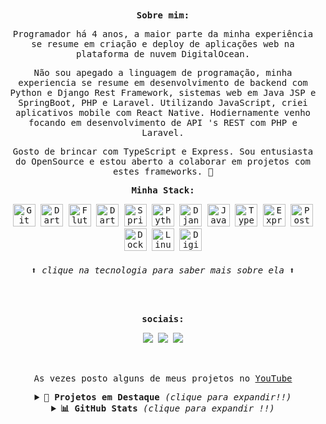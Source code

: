 <samp>
 
<div align="center">
<b align="">Sobre mim:</b>
<p align="">Programador há 4 anos, a maior parte da minha experiência se resume em criação e deploy de aplicações web na plataforma de nuvem DigitalOcean.</p>
<p align="">Não sou apegado a linguagem de programação, minha experiencia se resume em desenvolvimento de backend com Python e Django Rest Framework, sistemas web em Java JSP e SpringBoot, PHP e Laravel. Utilizando JavaScript, criei aplicativos mobile com React Native. Hodiernamente venho focando em desenvolvimento de API 's REST com PHP e Laravel.</p>
<p align="">Gosto de brincar com TypeScript e Express. Sou entusiasta do OpenSource e estou aberto a colaborar em projetos com estes frameworks. 🤝</p>
<b>Minha Stack:</b>
<p align="center">
<a href="https://git-scm.com/" target="_blank" rel="noreferrer"><img src="https://skillicons.dev/icons?i=git&theme=light" width="36" height="36" alt="Git" /></a>
 <a href="https://www.dart.net/" target="_blank" rel="noreferrer"><img src="https://skillicons.dev/icons?i=dart&theme=dark" width="36" height="36" alt="Dart" /></a>
 <a href="https://www.flutter.com/" target="_blank" rel="noreferrer"><img src="https://skillicons.dev/icons?i=flutter&theme=dark" width="36" height="36" alt="Flutter" /></a>
<a href="https://www.oracle.com/java/" target="_blank" rel="noreferrer"><img src="https://skillicons.dev/icons?i=androidstudio	&theme=dark" width="36" height="36" alt="Dart" /></a>
<a href="https://spring.io/" target="_blank" rel="noreferrer"><img src="https://skillicons.dev/icons?i=spring" width="36" height="36" alt="Spring" /></a>
<a href="https://www.python.org/" target="_blank" rel="noreferrer"><img src="https://skillicons.dev/icons?i=py" width="36" height="36" alt="Python" /></a>
<a href="https://www.djangoproject.com/" target="_blank" rel="noreferrer"><img src="https://skillicons.dev/icons?i=django&theme=dark" width="36" height="36" alt="Django" /></a>
<a href="https://developer.mozilla.org/en-US/docs/Web/JavaScript" target="_blank" rel="noreferrer"><img src="https://skillicons.dev/icons?i=js" width="36" height="36" alt="JavaScript"/></a>
<a href="https://www.typescriptlang.org/" target="_blank" rel="noreferrer"><img src="https://skillicons.dev/icons?i=ts" width="36" height="36" alt="TypeScript" /></a>
<a href="https://expressjs.com/" target="_blank" rel="noreferrer"><img src="https://skillicons.dev/icons?i=express&theme=light" width="36" height="36" alt="Express" /></a>
<a href="https://www.postgresql.org/" target="_blank" rel="noreferrer"><img src="https://skillicons.dev/icons?i=postgres&theme=dark" width="36" height="36" alt="PostgreSQL" /></a>
<a href="https://www.docker.com/" target="_blank" rel="noreferrer"><img src="https://skillicons.dev/icons?i=docker" width="36" height="36" alt="Docker" /></a>
<a href="https://www.linux.org" target="_blank" rel="noreferrer"><img src="https://skillicons.dev/icons?i=linux&theme=light" width="36" height="36" alt="Linux" /></a>
<a href="https://www.digitalocean.com" target="_blank" rel="noreferrer"><img src="https://raw.githubusercontent.com/danielcranney/readme-generator/main/public/icons/skills/digitalocean-colored.svg" width="36" height="36" alt="Digital Ocean" /></a>
<h6>⬆ clique na tecnologia para saber mais sobre ela ⬆</h6>
</p>
<br>
<div align="center">
  <p><b>sociais:</b></p>
  <code><a href="https://www.linkedin.com/in/pdr-neves" target="_blank" rel="noreferrer"><img src="https://img.shields.io/badge/LinkedIn-0077B5?style=for-the-badge&logo=linkedin&logoColor=white"/></a></code>
  <code><a href="http://www.instagram.com/pdr0nvs" target="_blank" rel="noreferrer"><img src="https://img.shields.io/badge/Instagram-E4405F?style=for-the-badge&logo=instagram&logoColor=white"/></a></code>
  <code><a href="https://t.me/pdrTuche"><img src="https://img.shields.io/badge/Telegram-2CA5E0?style=for-the-badge&logo=telegram&logoColor=white"></a></code>
</div>
<br>
</samp>
<br>
<p align="">As vezes posto alguns de meus projetos no <a href="https://www.youtube.com/@pdr-tuche">YouTube</a></p>
<details>
<summary><b>🚀 Projetos em Destaque </b><i>(clique para expandir!!)</i></summary>
<br>
<div align="center">
  <a href="https://github.com/pdr-tuche/desafio_cangas">
    <img align="center" src="https://github-readme-stats.vercel.app/api/pin/?username=pdr-tuche&show_icons=true&theme=gotham&hide_border=true&repo=desafio_cangas" />
  </a>
  <a href="https://github.com/pdr-tuche/Biblia">
    <img align="center" src="https://github-readme-stats.vercel.app/api/pin/?username=pdr-tuche&show_icons=true&theme=gotham&hide_border=true&repo=Biblia" />
  </a>
  <a href="https://github.com/pdr-tuche/Seven-Days-Of-Code-Java">
    <img align="center" src="https://github-readme-stats.vercel.app/api/pin/?username=pdr-tuche&show_icons=true&theme=gotham&hide_border=true&repo=Seven-Days-Of-Code-Java" />
  </a>
  <a href="https://github.com/pdr-tuche/ChocolateyDevPackages">
    <img align="center" src="https://github-readme-stats.vercel.app/api/pin/?username=pdr-tuche&show_icons=true&theme=gotham&hide_border=true&repo=ChocolateyDevPackages" />
  </a>
  <a href="https://github.com/pdr-tuche/swagger-rest-api">
    <img align="center" src="https://github-readme-stats.vercel.app/api/pin/?username=pdr-tuche&show_icons=true&theme=gotham&hide_border=true&repo=swagger-rest-api" />
  </a>
  <a href="https://github.com/pdr-tuche/CRUDJavaSwing">
    <img align="center" src="https://github-readme-stats.vercel.app/api/pin/?username=pdr-tuche&show_icons=true&theme=gotham&hide_border=true&repo=CRUDJavaSwing" />
  </a>
  <br>
</div>
</details>
<details>
  <summary> <b>📊 GitHub Stats </b><i >(clique para expandir !!)</i> </summary>
  <br>
  <div align="center">
   <a href = "https://github.com/pdr-tuche"><img src="https://github-readme-activity-graph.vercel.app/graph?username=pdr-tuche&theme=gotham&hide_border=true&hide_title=false&area=true&custom_title=Total%20de%20contribuições%20" width="95%" alt="activity graph"></a>
   <a href = "https://github.com/pdr-tuche"><img height="180em" src="https://github-readme-stats.vercel.app/api?username=pdr-tuche&show_icons=true&line_height=20&theme=gotham&hide_border=true&rank_icon=percentile&include_all_commits=true&count_private=true&locale=pt-br"></a>
   <a href = "https://github.com/pdr-tuche"><img height="180em" src="https://github-readme-stats.vercel.app/api/top-langs/?username=pdr-tuche&theme=gotham&hide_progress=true&hide_border=true&layout=compact&langs_count=6&hide=html,css,scss,hack&range=all_time&line_height=30&locale=pt-br"/></a>
   </div>
   <br>
   <br>
<samp>
<!--   <div align="center">
    <p><b>Profile Views: 👀</b></p>
  <img height ="20px" src="https://profile-counter.glitch.me/{pdr-tuche}/count.svg"> 
 <img src="https://komarev.com/ghpvc/?username=pdr-tuche&style=flat-square&color=1a1b27&label=profile+views">
  </div>  -->
</samp>
</details>
